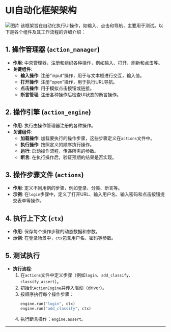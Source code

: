 # UI自动化框架架构
![图片](/系统架构.png)
该框架旨在自动化执行UI操作，如输入、点击和导航，主要用于测试。以下是各个组件及其工作流程的详细介绍：

## 1. **操作管理器 (`action_manager`)**
   - **作用**: 中央管理器，注册和组织各种操作，例如输入、打开、刷新和点击等。
   - **关键组件**:
     - **输入操作**: 注册“input”操作，用于与文本框进行交互，输入值。
     - **打开操作**: 注册“open”操作，用于执行URL导航。
     - **点击操作**: 用于模拟点击按钮或链接。
     - **断言管理**: 注册各种操作后检查UI状态的断言操作。

## 2. **操作引擎 (`action_engine`)**
   - **作用**: 执行由操作管理器注册的各种操作。
   - **关键组件**:
     - **加载操作**: 加载要执行的操作步骤，这些步骤定义在`actions`文件中。
     - **执行操作**: 按照定义的顺序执行操作。
     - **运行**: 启动操作流程，传递所需的参数。
     - **断言**: 在执行操作后，验证预期的结果是否实现。

## 3. **操作步骤文件 (`actions`)**
   - **作用**: 定义不同用例的步骤，例如登录、分类、断言等。
   - **示例**: 在`login`步骤中，定义了打开URL、输入用户名、输入密码和点击按钮提交表单等操作。

## 4. **执行上下文 (`ctx`)**
   - **作用**: 保存每个操作步骤的动态数据和参数。
   - **示例**: 在登录场景中，`ctx`包含用户名、密码等参数。

## 5. **测试执行**
   - **执行流程**:
     1. 在`actions`文件中定义步骤（例如`login`、`add_classify`、`classify_assert`）。
     2. 初始化`ActionEngine`并传入驱动（driver）。
     3. 按顺序执行每个操作步骤：
        ```python
        engine.run("login", ctx)
        engine.run("add_classify", ctx)
        ```
     4. 执行断言操作：`engine.assert`。

---
